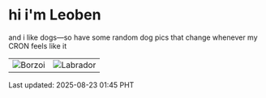 # hi i'm Leoben

and i like dogs—so have some random dog pics that change whenever my CRON feels like it

|  |  |
|--------|----------|
| ![Borzoi](https://random-dog-vercel.vercel.app/api/random-borzoi?v=1755884741) | ![Labrador](https://random-dog-vercel.vercel.app/api/random-labrador?v=1755884741) |

Last updated: 2025-08-23 01:45 PHT
